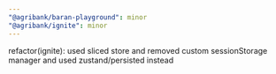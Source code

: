 ```yaml
---
"@agribank/baran-playground": minor
"@agribank/ignite": minor
---
```


refactor(ignite): used sliced store and removed custom sessionStorage manager and used zustand/persisted instead
